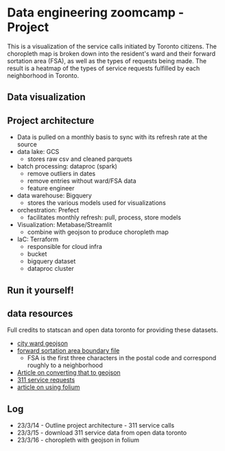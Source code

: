 # Data engineering zoomcamp - Project

This is a visualization of the service calls initiated by Toronto citizens. The choropleth map is broken down into the resident's ward and their forward sortation area (FSA), as well as the types of requests being made. The result is a heatmap of the types of service requests fulfilled by each neighborhood in Toronto.

## Data visualization


## Project architecture

- Data is pulled on a monthly basis to sync with its refresh rate at the source
- data lake: GCS
    - stores raw csv and cleaned parquets
- batch processing: dataproc (spark)
    - remove outliers in dates
    - remove entries without ward/FSA data
    - feature engineer
- data warehouse: Bigquery
    - stores the various models used for visualizations
- orchestration: Prefect
    - facilitates monthly refresh: pull, process, store models
- Visualization: Metabase/Streamlit
    - combine with geojson to produce choropleth map
- IaC: Terraform
    - responsible for cloud infra
    - bucket
    - bigquery dataset
    - dataproc cluster

## Run it yourself!


## data resources

Full credits to statscan and open data toronto for providing these datasets.

- [city ward geojson](https://open.toronto.ca/dataset/city-wards/)
- [forward sortation area boundary file](https://www12.statcan.gc.ca/census-recensement/2011/geo/bound-limit/bound-limit-2016-eng.cfm)
    - FSA is the first three characters in the postal code and correspond roughly to a neighborhood
- [Article on converting that to geojson](https://medium.com/dataexplorations/generating-geojson-file-for-toronto-fsas-9b478a059f04)
- [311 service requests](https://open.toronto.ca/dataset/311-service-requests-customer-initiated/)
- [article on using folium](https://realpython.com/python-folium-web-maps-from-data/)


## Log

- 23/3/14 - Outline project architecture - 311 service calls
- 23/3/15 - download 311 service data from open data toronto
- 23/3/16 - choropleth with geojson in folium
